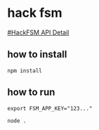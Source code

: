 # hack fsm

[#HackFSM API Detail](http://digitalhumanities.berkeley.edu/hackfsm/api/detail)

## how to install

```
npm install
```

## how to run

```
export FSM_APP_KEY="123..."

node .
```
